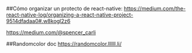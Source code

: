 ##Cómo organizar un protecto de react-native:
https://medium.com/the-react-native-log/organizing-a-react-native-project-9514dfadaa0#.w8kogl2z6

https://medium.com/@spencer_carli

##Randomcolor doc
https://randomcolor.llllll.li/